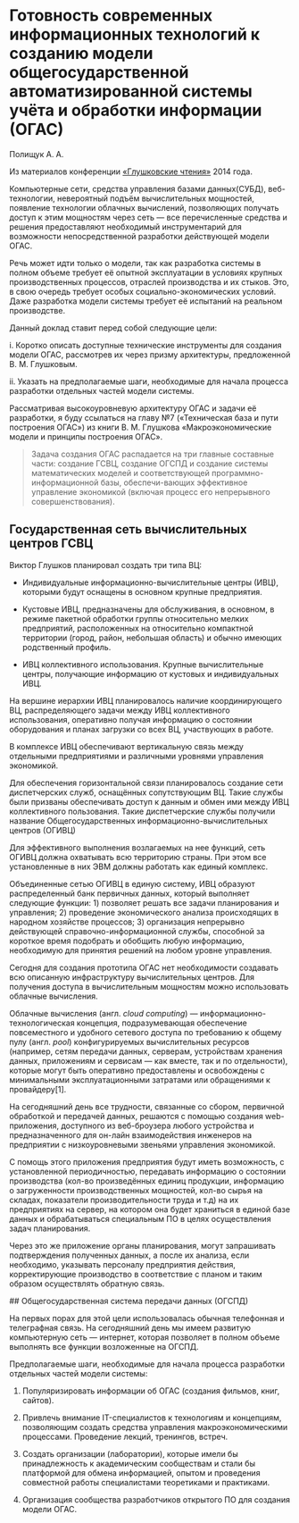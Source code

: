 # Готовность современных информационных технологий к созданию модели общегосударственной автоматизированной системы учёта и обработки информации (ОГАС)

Полищук А. А.

Из материалов конференции [«Глушковские чтения»](../глушковские-чтения.md) 2014 года.

Компьютерные сети, средства управления базами данных(СУБД), веб-технологии, невероятный подъём вычислительных мощностей, появление технологии облачных вычислений, позволяющих получать доступ к этим мощностям через сеть — все перечисленные средства и решения предоставляют необходимый инструментарий для возможности непосредственной разработки действующей модели ОГАС.

Речь может идти только о модели, так как разработка системы в полном объеме требует её опытной эксплуатации в условиях крупных производственных процессов, отраслей производства и их стыков. Это, в свою очередь требует особых социально-экономических условий. Даже разработка модели системы требует её испытаний на реальном производстве.

Данный доклад ставит перед собой следующие цели:

i. Коротко описать доступные технические инструменты для создания модели ОГАС, рассмотрев их через призму архитектуры, предложенной В. М. Глушковым.

ii. Указать на предполагаемые шаги, необходимые для начала процесса разработки отдельных частей модели системы.

Рассматривая высокоуровневую архитектуру ОГАС и задачи её разработки, я буду ссылаться на главу №7 («Техническая база и пути построения ОГАС») из книги В. М. Глушкова «Макроэкономические модели и принципы построения ОГАС».

> Задача создания ОГАС распадается на три главные составные части: создание ГСВЦ, создание ОГСПД и создание системы математических моделей и соответствующей программно-информационной базы, обеспечи-вающих эффективное управление экономикой (включая процесс его непрерывного совершенствования).

## Государственная сеть вычислительных центров ГСВЦ

Виктор Глушков планировал создать три типа ВЦ:

* Индивидуальные информационно-вычислительные центры (ИВЦ), которыми будут оснащены в основном крупные предприятия.

* Кустовые ИВЦ, предназначены для обслуживания, в основном, в режиме пакетной обработки группы относительно мелких предприятий, расположенных на относительно компактной территории (город, район, небольшая область) и обычно имеющих родственный профиль.

* ИВЦ коллективного использования. Крупные вычислительные центры, получающие информацию от кустовых и индивидуальных ИВЦ.

На вершине иерархии ИВЦ планировалось наличие координирующего ВЦ, распределяющего задачи между ИВЦ коллективного использования, оперативно получая информацию о состоянии оборудования и планах загрузки со всех ВЦ, участвующих в работе.

В комплексе ИВЦ обеспечивают вертикальную связь между отдельными предприятиями и различными уровнями управления экономикой.

Для обеспечения горизонтальной связи планировалось создание сети диспетчерских служб, оснащённых сопутствующим ВЦ. Такие службы были призваны обеспечивать доступ к данным и обмен ими между ИВЦ коллективного пользования. Такие диспетчерские службы получили название Общегосударственных информационно-вычислительных центров (ОГИВЦ)

Для эффективного выполнения возлагаемых на нее функций, сеть ОГИВЦ должна охватывать всю территорию страны. При этом все установленные в них ЭВМ должны работать как единый комплекс.

Объединенные сетью ОГИВЦ в единую систему, ИВЦ образуют распределенный банк первичных данных, который выполняет следующие функции: 1) позволяет решать все задачи планирования и управления; 2) проведение экономического анализа происходящих в народном хозяйстве процессов; 3) организация непрерывно действующей справочно-информационной службы, способной за короткое время подобрать и обобщить любую информацию, необходимую для принятия решений на любом уровне управления.

Сегодня для создания прототипа ОГАС нет необходимости создавать всю описанную инфраструктуру вычислительных центров. Для получения доступа в вычислительным мощностям можно использовать облачные вычисления.

Облачные вычисления (англ. *cloud computing*) — информационно-технологическая концепция, подразумевающая обеспечение повсеместного и удобного сетевого доступа по требованию к общему пулу (англ. *pool*) конфигурируемых вычислительных ресурсов (например, сетям передачи данных, серверам, устройствам хранения данных, приложениям и сервисам — как вместе, так и по отдельности), которые могут быть оперативно предоставлены и освобождены с минимальными эксплуатационными затратами или обращениями к провайдеру[1].

На сегодняшний день все трудности, связанные со сбором, первичной обработкой и передачей данных, решаются с помощью создания web-приложения, доступного из веб-броузера любого устройства и предназначенного для он-лайн взаимодействия инженеров на предприятии с низкоуровневыми звеньями управления экономикой.

С помощь этого приложения предприятия будут иметь возможность, с установленной периодичностью, передавать информацию о состоянии производства (кол-во произведённых единиц продукции, информацию о загруженности производственных мощностей, кол-во сырья на складах, показатели производительности труда и т.д) на их предприятиях на сервер, на котором она будет храниться в единой базе данных и обрабатываться специальным ПО в целях осуществления задач планирования.

Через это же приложение органы планирования, могут запрашивать подтверждения полученных данных, а после их анализа, если необходимо, указывать персоналу предприятия действия, корректирующие производство в соответствие с планом и таким образом осуществлять обратную связь.

## Общегосударственная система передачи данных (ОГСПД)

На первых порах для этой цели использовалась обычная телефонная и телеграфная связь. На сегодняшний день мы имеем развитую компьютерную сеть — интернет, которая позволяет в полном объеме выполнять все функции возложенные на ОГСПД.

Предполагаемые шаги, необходимые для начала процесса разработки отдельных частей модели системы:

1. Популяризировать информации об ОГАС (создания фильмов, книг, сайтов).

2. Привлечь внимание IT-специалистов к технологиям и концепциям, позволяющим создать средства управления макроэкономическими процессами. Проведение лекций, тренингов, встреч.

3. Создать организации (лаборатории), которые имели бы принадлежность к академическим сообществам и стали бы платформой для обмена информацией, опытом и проведения совместной работы специалистами теоретиками и практиками.

4. Организация сообщества разработчиков открытого ПО для создания модели ОГАС.